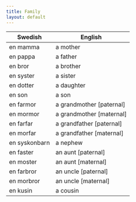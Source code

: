```yaml
---
title: Family
layout: default
---
```


Swedish             | English
------------------- | -------------------
en mamma            | a mother
en pappa            | a father
en bror             | a brother
en syster           | a sister
en dotter           | a daughter
en son              | a son
en farmor           | a grandmother [paternal]
en mormor           | a grandmother [maternal]
en farfar           | a grandfather [paternal]
en morfar           | a grandfather [maternal]
en syskonbarn       | a nephew
en faster           | an aunt [paternal]
en moster           | an aunt [maternal]
en farbror          | an uncle [paternal]
en morbror          | an uncle [maternal]
en kusin            | a cousin

